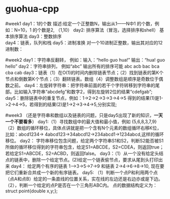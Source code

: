 # guohua-cpp

#week1
day1：1的个数  描述:给定一个正整数N，输出从1——N中1 的个数，例如：N=10，1 的个数是2, （1,10）
day2: 排序算法（冒泡，选择排序和shell） 基本排序算法
day3：整数排序  
day4：链表，队列和栈
day5：进制准换  对一个10进制正整数，输出其对应的12进制数：

#week2
day1：字符串反翻转， 例如：输入：“hello guo hua!”   输出：“hua! guo hello” 
day2：字符串排列， 例如“abc” 输出所有的排序可能 abc acb bac bca cba cab
day3：链表（1）在O(1)的时间内删除链表节点；（2）找到链表的第K个节点和倒数第K个节点；（3）翻转链表。数组（4）调整数组是顺序是奇数位于偶数之前。
day4：左旋转字符串：把字符串前面的若干个字符转移到字符串的尾部。比如输入字符串“abcdefg”和数字2，得到左旋转2位的结果“cdefgab”;
day5：删除链表中的重复节点，例如：1->2->2->3->3->4->5  得到的结果(1)是1->2->4->5，若得到的结果(2)是1->2->3->4->5,分别实现;

#week3 （还是字符串和数组以及链表的问题，只是day5出现了新的知识，<b>一天一个不要看多</b>）
day1:（1）寻找数组中的最大值和最小值，例如 {5,6,8,3,7,9} （2）数组的循环移位，具体点讲就是把一个含有N个元素的数组循环右移K位，比如：abcd1234->
       4abcd123->34abcd12->234abcd1->1234abcd,这样的循环移位。
day2： 字符串移位包含问题，给定两个字符串S1和S2，判断S2能否被S1所做的循环移位得到的字符串包含，给定S1=ABCDE，S2=CDEA，则返回true；若给定S1=ABCDE，S2=ACBD，则返回false。
day3：（1）从一个没有给定头结点的链表中，删除一个给定节点。(2)给定一个链表偷节点，要求从尾到头打印出来
day4： 给定两个有序的链表 1—>3->5->7->9 和链表 2->4->6->8->10, 现在要把它们重新合并成一个新的有序链表。
day5: （1）判断一个点P和利用两个点（点A和点B）给定的一条直线的位置关系，实在线的左边还是右边亦或是下边。（2），判断一个给定的点P是否在一个三角形ABC内。  点的数据结构定义为：struct point{double x,y;};
